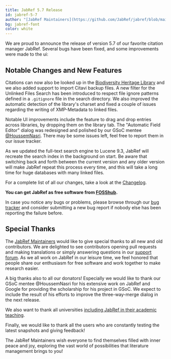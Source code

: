 ```yaml
---
title: JabRef 5.7 Release
id: jabref-5-7
author: "[JabRef Maintainers](https://github.com/JabRef/jabref/blob/main/MAINTAINERS)"
bg: jabref-font
color: white
---
```


We are proud to announce the release of version 5.7 of our favorite citation manager JabRef. Several bugs have been fixed, and some improvements were made to the ui:

## Notable Changes and New Features

Citations can now also be looked up in the [Biodiversity Heritage Library](https://www.biodiversitylibrary.org/) and we also added support to import Citavi backup files. A new filter for the Unlinked Files Search has been introduced to respect file ignore patterns defined in a `.gitignore` file in the search directory.
We also improved the automatic detection of the library's charset and fixed a couple of issues regarding the writing of XMP-Metadata to linked files.

Notable UI improvements include the feature to drag and drop entries across libraries, by dropping them on the library tab. The "Automatic Field Editor" dialog was redesigned and polished by our GSoC mentee [@HoussemNasri](https://github.com/HoussemNasri). There may be some issues left, feel free to report them in our issue tracker.

As we updated the full-text search engine to Lucene 9.3, JabRef will recreate the search index in the background on start. Be aware that switching back and forth between the current version and any older version will make JabRef repeat this process every time, and this will take a long time for huge databases with many linked files.

For a complete list of all our changes, take a look at the [Changelog](https://github.com/JabRef/jabref/blob/main/CHANGELOG.md).

**You can get JabRef as free software from [FOSShub](https://www.fosshub.com/JabRef.html).**

In case you notice any bugs or problems, please browse through our [bug tracker](https://github.com/JabRef/jabref/issues) and consider submitting a new bug report if nobody else has been reporting the failure before.

## Special Thanks

The [JabRef Maintainers](https://github.com/JabRef/jabref/blob/main/MAINTAINERS) would like to give special thanks to all new and old contributors. We are delighted to see contributors opening pull requests and making translations or simply answering questions in our [support forum](https://discourse.jabref.org/).
As we all work on JabRef in our leisure time, we feel honored that people share our enthusiasm for free software and work together to make research easier.

A big thanks also to all our donators! Especially we would like to thank our GSoC mentee @HoussemNasri for his extensive work on JabRef and Google for providing the scholarship for his project in GSoC. We expect to include the result of his efforts to improve the three-way-merge dialog in the next release.

We also want to thank all universities [including JabRef in their academic teaching](https://devdocs.jabref.org/teaching).

Finally, we would like to thank all the users who are constantly testing the latest snapshots and giving feedback!

The JabRef Maintainers wish everyone to find themselves filled with inner peace and joy, exploring the vast world of possibilities that literature management brings to you!
